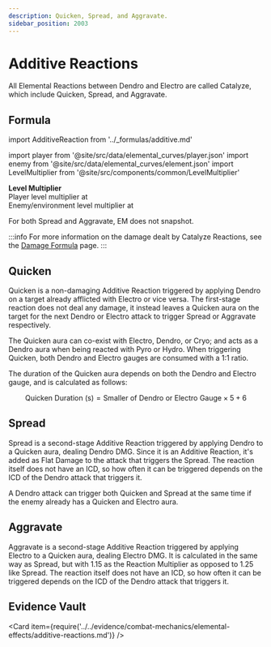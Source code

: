 ```yaml
---
description: Quicken, Spread, and Aggravate.
sidebar_position: 2003
---
```


# Additive Reactions

All Elemental Reactions between Dendro and Electro are called Catalyze, which include Quicken, Spread, and Aggravate.

## Formula

import AdditiveReaction from '../\_formulas/additive.md'

<AdditiveReaction />

import player from '@site/src/data/elemental_curves/player.json'
import enemy from '@site/src/data/elemental_curves/element.json'
import LevelMultiplier from '@site/src/components/common/LevelMultiplier'

**Level Multiplier**  
Player level multiplier at <LevelMultiplier curve={player} />  
Enemy/environment level multiplier at <LevelMultiplier curve={enemy} />

For both Spread and Aggravate, EM does not snapshot.

:::info
For more information on the damage dealt by Catalyze Reactions, see the [Damage Formula](../damage/damage-formula.md#additive-reaction) page.
:::

## Quicken

Quicken is a non-damaging Additive Reaction triggered by applying Dendro on a target already afflicted with Electro or vice versa. The first-stage reaction does not deal any damage, it instead leaves a Quicken aura on the target for the next Dendro or Electro attack to trigger Spread or Aggravate respectively.

The Quicken aura can co-exist with Electro, Dendro, or Cryo; and acts as a Dendro aura when being reacted with Pyro or Hydro. When triggering Quicken, both Dendro and Electro gauges are consumed with a 1:1 ratio.

The duration of the Quicken aura depends on both the Dendro and Electro gauge, and is calculated as follows:

$$
\text{Quicken Duration (s)} = \text{Smaller of Dendro or Electro Gauge} \times 5 + 6
$$

## Spread

Spread is a second-stage Additive Reaction triggered by applying Dendro to a Quicken aura, dealing Dendro DMG. Since it is an Additive Reaction, it's added as Flat Damage to the attack that triggers the Spread. The reaction itself does not have an ICD, so how often it can be triggered depends on the ICD of the Dendro attack that triggers it.

A Dendro attack can trigger both Quicken and Spread at the same time if the enemy already has a Quicken and Electro aura.

## Aggravate

Aggravate is a second-stage Additive Reaction triggered by applying Electro to a Quicken aura, dealing Electro DMG. It is calculated in the same way as Spread, but with 1.15 as the Reaction Multiplier as opposed to 1.25 like Spread. The reaction itself does not have an ICD, so how often it can be triggered depends on the ICD of the Dendro attack that triggers it.

## Evidence Vault

<Card item={require('../../evidence/combat-mechanics/elemental-effects/additive-reactions.md')} />
